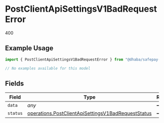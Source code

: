 # PostClientApiSettingsV1BadRequestError

400

## Example Usage

```typescript
import { PostClientApiSettingsV1BadRequestError } from "@dhaba/safepay-ts/models/errors";

// No examples available for this model
```

## Fields

| Field                                                                                                                    | Type                                                                                                                     | Required                                                                                                                 | Description                                                                                                              |
| ------------------------------------------------------------------------------------------------------------------------ | ------------------------------------------------------------------------------------------------------------------------ | ------------------------------------------------------------------------------------------------------------------------ | ------------------------------------------------------------------------------------------------------------------------ |
| `data`                                                                                                                   | *any*                                                                                                                    | :heavy_minus_sign:                                                                                                       | N/A                                                                                                                      |
| `status`                                                                                                                 | [operations.PostClientApiSettingsV1BadRequestStatus](../../models/operations/postclientapisettingsv1badrequeststatus.md) | :heavy_minus_sign:                                                                                                       | N/A                                                                                                                      |
